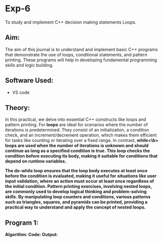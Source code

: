 # Exp-6
To study and implement C++ decision making statements Loops.

## Aim:
The aim of this journal is to understand and implement basic C++ programs that demonstrate the use of loops, conditional statements, and pattern printing. These programs will help in developing fundamental programming skills and logic building.

## Software Used:
- VS code

## Theory:
In this practical, we delve into essential C++ constructs like loops and pattern printing. For <b>loops</b> are ideal for scenarios where the number of iterations is predetermined. They consist of an initialization, a condition check, and an increment/decrement operation, which makes them efficient for tasks like counting or iterating over a fixed range. In contrast, <b>while<\b> loops are used when the number of iterations is unknown and should continue as long as a specified condition is true. This loop checks the condition before executing its body, making it suitable for conditions that depend on runtime variables.

The <b>do-while</b> loop ensures that the loop body executes at least once before the condition is evaluated, making it useful for situations like user input validation, where an action must occur at least once regardless of the initial condition. Pattern printing exercises, involving nested loops, are commonly used to develop logical thinking and problem-solving skills. By manipulating loop counters and conditions, various patterns such as triangles, squares, and pyramids can be printed, providing a practical way to understand and apply the concept of nested loops.

## Program 1:
<strong> Algorithm: </strong>
<strong> Code: </strong>
<strong> Output: </strong>

